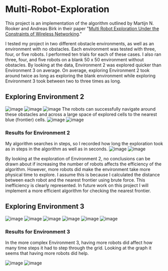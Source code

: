 # Multi-Robot-Exploration

This project is an implementation of the algorithm outlined by Martijn N. Rooker and Andreas Birk in their paper "[Multi Robot Exploration Under the Constraints of Wireless Networking](http://robotics.jacobs-university.de/sites/default/files/publicationPDFs/CEP07-CommExplore-RookerBirk.pdf)." 

I tested my project in two different obstacle environments, as well as an environment with no obstacles. Each environment was tested with three, four, or five robots. I performed ten trials for each of these cases. I also ran three, four, and five robots on a blank 50 x 50 environment without obstacles. By looking at the data, Environment 2 was explored quicker than Environment 3 on average. On average, exploring Environment 2 took around twice as long as exploring the blank environment while exploring Environment 3 took between two to three times as long. 



## Exploring Environment 2
![image](https://user-images.githubusercontent.com/42676735/121716084-9ef5e480-caad-11eb-9149-74733b864632.png)
![image](https://user-images.githubusercontent.com/42676735/121716103-a1583e80-caad-11eb-8957-7abfe6828a56.png)
![image](https://user-images.githubusercontent.com/42676735/121716112-a4532f00-caad-11eb-83e2-11be7056144b.png)
The robots can successfully navigate around these obstacles and across a large space of explored cells to the nearest blue (frontier) cells.
![image](https://user-images.githubusercontent.com/42676735/121716147-b0d78780-caad-11eb-9f6a-9c15c3ddca4a.png)
![image](https://user-images.githubusercontent.com/42676735/121716155-b3d27800-caad-11eb-8581-55ff48eb4d59.png)

### Results for Environment 2
My algorithm searches in steps, so I recorded how long the exploration took as in steps in the algorithm as well as in seconds. 
![image](https://user-images.githubusercontent.com/42676735/121715784-46bee280-caad-11eb-9d2d-a5970a027c3a.png)
![image](https://user-images.githubusercontent.com/42676735/121715804-4aeb0000-caad-11eb-8f20-9ec9ad23ca23.png)

By looking at the exploration of Environment 2, no conclusions can be drawn about if increasing the number of robots affects the efficiency of the algorithm. However, more robots did make the environment take more physical time to explore. I assume this is because I calculated the distance between each robot and the nearest frontier using brute force. This inefficiency is clearly represented. In future work on this project I will implement a more efficient algorithm for checking the nearest frontier.

## Exploring Environment 3
![image](https://user-images.githubusercontent.com/42676735/121716286-d795be00-caad-11eb-8f4d-8a7f70c8450f.png)
![image](https://user-images.githubusercontent.com/42676735/121716295-d95f8180-caad-11eb-9797-4fed642ef5fa.png)
![image](https://user-images.githubusercontent.com/42676735/121716300-dc5a7200-caad-11eb-9cb4-4701e5d7c18c.png)
![image](https://user-images.githubusercontent.com/42676735/121716323-e11f2600-caad-11eb-80a1-c800964a8c9d.png)
![image](https://user-images.githubusercontent.com/42676735/121716336-e54b4380-caad-11eb-8852-b5f542a0bea0.png)
![image](https://user-images.githubusercontent.com/42676735/121716345-e8deca80-caad-11eb-9285-99db1a29b837.png)

### Results for Environment 3
In the more complex Environment 3, having more robots did affect how many time steps it had to step through the grid. Looking at the graph it seems that having more robots did help. 

![image](https://user-images.githubusercontent.com/42676735/121716013-884f8d80-caad-11eb-9150-65114655dc4e.png)
![image](https://user-images.githubusercontent.com/42676735/121716020-8ab1e780-caad-11eb-854d-1e45e13e625d.png)
